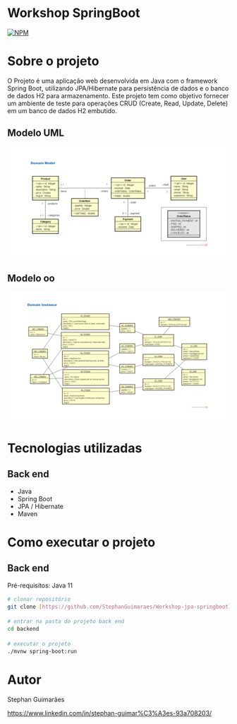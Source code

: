 # Workshop SpringBoot 
[![NPM](https://img.shields.io/npm/l/react)](https://github.com/StephanGuimaraes/Workshop-jpa-springboot/blob/main/LICENSE) 

# Sobre o projeto

O Projeto é uma aplicação web desenvolvida em Java com o framework Spring Boot, utilizando JPA/Hibernate para persistência de dados e o banco de dados H2 para armazenamento.
Este projeto tem como objetivo fornecer um ambiente de teste para operações CRUD (Create, Read, Update, Delete) em um banco de dados H2 embutido.

## Modelo UML
![back-end](https://github.com/StephanGuimaraes/Workshop-jpa-springboot/blob/main/UML.PNG)

## Modelo oo
![Java](https://github.com/StephanGuimaraes/Workshop-jpa-springboot/blob/main/BACK-END.PNG)

# Tecnologias utilizadas
## Back end
- Java
- Spring Boot
- JPA / Hibernate
- Maven

# Como executar o projeto

## Back end
Pré-requisitos: Java 11

```bash
# clonar repositório
git clone [https://github.com/StephanGuimaraes/Workshop-jpa-springboot]

# entrar na pasta do projeto back end
cd backend

# executar o projeto
./mvnw spring-boot:run
```

# Autor

Stephan Guimarães

https://www.linkedin.com/in/stephan-guimar%C3%A3es-93a708203/

